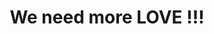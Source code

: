 ---
pid: mp116
title: We need more LOVE !!!
location_transcription: Rittenhouse Sq.
coordinates: "[-75.171643506025, 39.94935862032]"
zipcode: '19148'
gen_neighborhood: South Philadelphia
neighborhood: Whitman,Pennsport,South Philadelphia
outside_phl: 
age: '54'
age_range: 50-59
instagram: 
image_file_name: mp_116.jpg
proposal_transcription: |-
  We are all family!!
  Showing all different types of people.
topic: Unity,Love
topic_summary: 0, 0, 0
type: Conceptual,Other No Form
keywords_other: diversity, rittenhouse square
credit: Sharon Baker
image_labels: 
twitter: 
facebook: 
permalink: "/monuments/mp116/"
layout: item-page
---